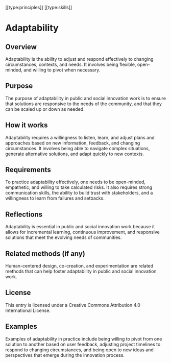 [[type:principles]]
[[type:skills]]

# Adaptability

## Overview
Adaptability is the ability to adjust and respond effectively to changing circumstances, contexts, and needs. It involves being flexible, open-minded, and willing to pivot when necessary.

## Purpose
The purpose of adaptability in public and social innovation work is to ensure that solutions are responsive to the needs of the community, and that they can be scaled up or down as needed.

## How it works
Adaptability requires a willingness to listen, learn, and adjust plans and approaches based on new information, feedback, and changing circumstances. It involves being able to navigate complex situations, generate alternative solutions, and adapt quickly to new contexts.

## Requirements
To practice adaptability effectively, one needs to be open-minded, empathetic, and willing to take calculated risks. It also requires strong communication skills, the ability to build trust with stakeholders, and a willingness to learn from failures and setbacks.

## Reflections
Adaptability is essential in public and social innovation work because it allows for incremental learning, continuous improvement, and responsive solutions that meet the evolving needs of communities.

## Related methods (if any)
Human-centered design, co-creation, and experimentation are related methods that can help foster adaptability in public and social innovation work.

## License
This entry is licensed under a Creative Commons Attribution 4.0 International License.

## Examples
Examples of adaptability in practice include being willing to pivot from one solution to another based on user feedback, adjusting project timelines to respond to changing circumstances, and being open to new ideas and perspectives that emerge during the innovation process.